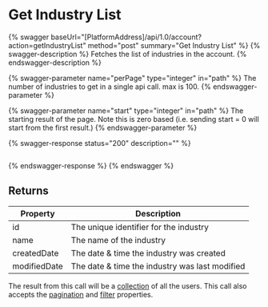 # Get Industry List

{% swagger baseUrl="[PlatformAddress]/api/1.0/account?action=getIndustryList" method="post" summary="Get Industry List" %}
{% swagger-description %}
Fetches the list of industries in the account.
{% endswagger-description %}

{% swagger-parameter name="perPage" type="integer" in="path" %}
The number of industries to get in a single api call. max is 100.
{% endswagger-parameter %}

{% swagger-parameter name="start" type="integer" in="path" %}
The starting result of the page. Note this is zero based (i.e. sending start = 0 will start from the first result.)
{% endswagger-parameter %}

{% swagger-response status="200" description="" %}
```
```
{% endswagger-response %}
{% endswagger %}

## Returns

| Property      | Description                                                                                |
| ------------- | ------------------------------------------------------------------------------------------ |
| id            | The unique identifier for the industry                                                     |
| name          | The name of the industry                                                                   |
| createdDate   | The date & time the industry was created                                                   |
| modifiedDate  | The date & time the industry was last modified                                            |

The result from this call will be a [collection](../getting-started/interpreting-the-response/collections.md) of all the users. This call also accepts the [pagination](../getting-started/interpreting-the-response/pagination.md) and [filter](../getting-started/interpreting-the-response/filtering.md) properties.
